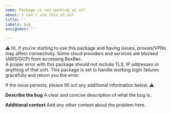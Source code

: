 ```yaml
---
name: Package is not working at all
about: I can't use this at all
title: ''
labels: bug
assignees: ''

---
```


⚠️ Hi, if you're starting to use this package and having issues, proxies/VPNs may affect connectivity.  Some cloud providers and services are blocked (AWS/GCP) from accessing BoxRec.  
A proper error with this package should not include TLS, IP addresses or anything of that sort.  This package is set to handle working login failures gracefully and return you the error.

If the issue persists, please fill out any additional information below. ⚠️

**Describe the bug**
A clear and concise description of what the bug is.

**Additional context**
Add any other context about the problem here.
